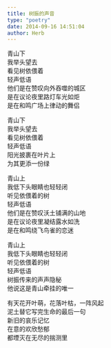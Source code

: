 ```yaml
---  
title: 树振的声音  
type: "poetry"  
date: 2014-09-16 14:51:04  
author: Herb  
---  
```

青山下  
我举头望去  
看见树依偎着  
轻声低语  
他们是在赞叹向外吞噬的城区  
是在议论夜里路灯车光如炬  
是在和鸣广场上律动的舞侣  

青山下  
我举头望去  
看见树依偎着  
轻声低语  
阳光披裹在叶片上  
为其更添一份绿  

青山上  
我低下头眼睛也轻轻闭  
听见依偎着的树  
轻声低语  
他们是在赞叹沃土铺满的山地  
是在议论夜里凝结露水如洗  
是在和鸣绕飞鸟雀的恋迷  

青山上  
我低下头眼睛也轻轻闭  
听见依偎着的树  
轻声低语  
树振传来的声声隐秘  
他说这是青山牵挂的唯一  

有天花开叶萌，花落叶枯，一阵风起  
泥土替它写完生命的最后一句  
新旧的哀乐记忆  
在意的欢欣愁郁  
都堙灭在无尽的揣测里